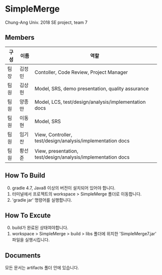 ﻿# SimpleMerge
Chung-Ang Univ. 2018 SE project, team 7

## Members
구성|이름|역할
---|---|---------
팀장|김정민|Contoller, Code Review, Project Manager
팀원|김상헌|Model, SRS, demo presentation, quality assurance
팀원|양종만|Model, LCS, test/design/analysis/implementation docs
팀원|이동현|Model, SRS
팀원|임기찬|View, Controller, test/design/analysis/implementation docs
팀원|황선준|View, presentation, test/design/analysis/implementation docs

## How To Build
0. gradle 4.7, Java8 이상의 버전이 설치되어 있어야 합니다.
1. 터미널에서 프로젝트의 workspace > SimpleMerge 폴더로 이동합니다.
2. 'gradle jar' 명령어를 실행합니다.
## How To Excute
0. build가 완료된 상태여야합니다.
1. workspace > SimpleMerge > build > libs 폴더에 위치한 'SimpleMerge7.jar' 파일을 실행시킵니다.
## Documents
모든 문서는 artifacts 폴더 안에 있습니다.
